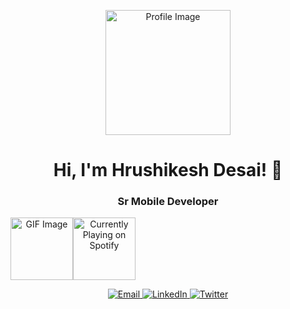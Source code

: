 <!-- Header Section -->
<p align="center">
  <img src="https://ik.imagekit.io/altajfood/ar_asset/eyes.gif?updatedAt=1684609499978" width="200" alt="Profile Image">
</p>
<h1 align="center">Hi, I'm Hrushikesh Desai! 👋</h1>
<h3 align="center">Sr Mobile Developer</h3>

<!-- Spotify and GIF Section -->
<div align="center">
  <div style="display: flex; align-items: center;">
   <img src="https://media.tenor.com/W8gUWNWjwXAAAAAC/fortnite-fortnite-battle-royale.gif" alt="GIF Image" style="height: 100px;">
    <img src="https://hrushikesh-nine.vercel.app/api?theme=dark" alt="Currently Playing on Spotify" style="height: 100px;">
   
  </div>
</div>


<!-- Contact Section -->
<p align="center">
  <a href="mailto:hrutikdesai1@gmail.com">
    <img src="https://img.shields.io/badge/Email-Make%20Contact-informational?style=flat&logo=gmail&logoColor=white&color=2bbc8a" alt="Email">
  </a>
  <a href="https://linkedin.com/in/hrushikeshdesaihd">
    <img src="https://img.shields.io/badge/LinkedIn-Follow%20Me-informational?style=flat&logo=linkedin&logoColor=white&color=2bbc8a" alt="LinkedIn">
  </a>
  <a href="https://twitter.com/hrushikesh_hd">
    <img src="https://img.shields.io/badge/Twitter-Follow%20Me-informational?style=flat&logo=twitter&logoColor=white&color=2bbc8a" alt="Twitter">
  </a>
</p>
